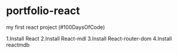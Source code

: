 # portfolio-react

my first react project (#100DaysOfCode)

1.Install React
2.Install React-mdl
3.Install React-router-dom
4.Install reactmdb
